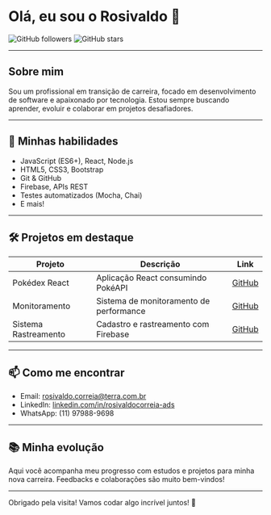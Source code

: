 # Olá, eu sou o Rosivaldo 👋

![GitHub followers](https://img.shields.io/github/followers/Rosivaldo01?label=Me%20siga&style=social)
![GitHub stars](https://img.shields.io/github/stars/Rosivaldo01?style=social)

---

## Sobre mim

Sou um profissional em transição de carreira, focado em desenvolvimento de software e apaixonado por tecnologia. Estou sempre buscando aprender, evoluir e colaborar em projetos desafiadores.

---

## 🚀 Minhas habilidades

- JavaScript (ES6+), React, Node.js  
- HTML5, CSS3, Bootstrap  
- Git & GitHub  
- Firebase, APIs REST  
- Testes automatizados (Mocha, Chai)  
- E mais!

---

## 🛠 Projetos em destaque

| Projeto       | Descrição                                   | Link                    |
| ------------- | ------------------------------------------- | ----------------------- |
| Pokédex React | Aplicação React consumindo PokéAPI          | [GitHub](https://github.com/Rosivaldo01/pokedex-react) |
| Monitoramento | Sistema de monitoramento de performance      | [GitHub](https://github.com/Rosivaldo01/monitoramento) |
| Sistema Rastreamento | Cadastro e rastreamento com Firebase     | [GitHub](https://github.com/Rosivaldo01/sistema-rastreamento) |

---

## 📫 Como me encontrar

- Email: rosivaldo.correia@terra.com.br  
- LinkedIn: [linkedin.com/in/rosivaldocorreia-ads](https://www.linkedin.com/in/rosivaldocorreia-ads)  
- WhatsApp: (11) 97988-9698

---

## 📚 Minha evolução

Aqui você acompanha meu progresso com estudos e projetos para minha nova carreira. Feedbacks e colaborações são muito bem-vindos!

---

Obrigado pela visita! Vamos codar algo incrível juntos! 🚀
